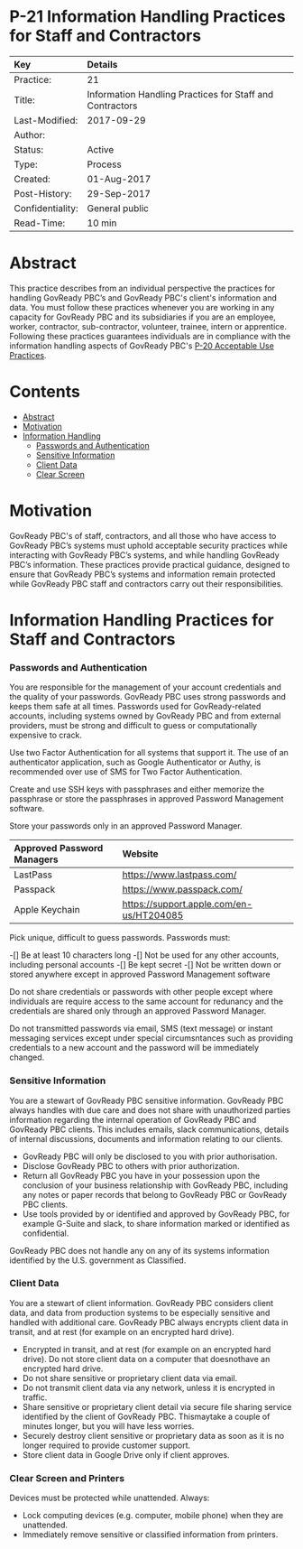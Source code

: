 P-21 Information Handling Practices for Staff and Contractors 
=============================================================

| Key              | Details                                                                          |
|:-----------------|:---------------------------------------------------------------------------------|
| Practice:        | 21                                                                               |
| Title:           | Information Handling Practices for Staff and Contractors                         |
| Last-Modified:   | 2017-09-29                                                                       |
| Author:          |                                                                                  |
| Status:          | Active                                                                           |
| Type:            | Process                                                                          |
| Created:         | 01-Aug-2017                                                                      |
| Post-History:    | 29-Sep-2017                                                                      |
| Confidentiality: | General public                                                                   |
| Read-Time:       | 10 min                                                                           |


Abstract
========
This practice describes from an individual perspective the practices for handling GovReady PBC’s and GovReady PBC's client's information and data. You must follow these practices whenever you are working in any capacity for GovReady PBC and its subsidiaries if you are an employee, worker, contractor, sub-contractor, volunteer, trainee, intern or apprentice. Following these practices guarantees individuals are in compliance with the information handling aspects of GovReady PBC's [P-20 Acceptable Use Practices](p-0020.md).

Contents
========

  * [Abstract](#Abstract)
  * [Motivation](#Motivation)
  * [Information Handling](#Information-Handling-Practices-for-Staff-and-Contractors)
     * [Passwords and Authentication](#Passwords-and-Authentication)
     * [Sensitive Information](#Sensitive-Information)
     * [Client Data](#Client-Data)
     * [Clear Screen](#Clear-Screen-and-Printers)

Motivation
==========
GovReady PBC's of staff, contractors, and all those who have access to GovReady PBC’s systems must uphold acceptable security practices while interacting with GovReady PBC’s systems, and while handling GovReady PBC’s information. These practices provide practical guidance, designed to ensure that GovReady PBC’s systems and information remain protected while GovReady PBC staff and contractors carry out their responsibilities.

Information Handling Practices for Staff and Contractors
========================================================

### Passwords and Authentication

You are responsible for the management of your account credentials and the quality of your passwords. GovReady PBC uses strong passwords and keeps them safe at all times. Passwords used for GovReady-related accounts, including systems owned by GovReady PBC and from external providers, must be strong and difficult to guess or computationally expensive to crack.

Use two Factor Authentication for all systems that support it. The use of an authenticator application, such as Google Authenticator or Authy, is recommended over use of SMS for Two Factor Authentication.

Create and use SSH keys with passphrases and either memorize the passphrase or store the passphrases in approved Password Management software.

Store your passwords only in an approved Password Manager.

| Approved Password Managers | Website                                  |
|:---------------------------|:-----------------------------------------|
| LastPass                   | https://www.lastpass.com/                |
| Passpack                   | https://www.passpack.com/                |
| Apple Keychain             | https://support.apple.com/en-us/HT204085 |

Pick unique, difficult to guess passwords. Passwords must:

-[] Be at least 10 characters long
-[] Not be used for any other accounts, including personal accounts
-[] Be kept secret
-[] Not be written down or stored anywhere except in approved Password Management software

Do not share credentials or passwords with other people except where individuals are require access to the same account for redunancy and the credentials are shared only through an approved Password Manager.

Do not transmitted passwords via email, SMS (text message) or instant messaging services except under special circumsntances such as providing credentials to a new account and the password will be immediately changed.

### Sensitive Information

You are a stewart of GovReady PBC sensitive information. GovReady PBC always handles with due care and does not share with unauthorized parties information regarding the internal operation of GovReady PBC and GovReady PBC clients. This includes emails, slack communications, details of internal discussions, documents and information relating to our clients. 

- GovReady PBC will only be disclosed to you with prior authorisation.
- Disclose GovReady PBC to others with prior authorization.
- Return all GovReady PBC you have in your possession upon the conclusion of your business relationship with GovReady PBC,  including any notes or paper records that belong to GovReady PBC or GovReady PBC clients.
- Use tools provided by or identified and approved by GovReady PBC, for example G-Suite and slack, to share information marked or identified as confidential.

GovReady PBC does not handle any on any of its systems information identified by the U.S. government as Classified.

### Client Data

You are a stewart of client information. GovReady PBC considers client data, and data from production systems to be especially sensitive and handled with additional care. GovReady PBC always encrypts client data in transit, and at rest (for example on an encrypted hard drive).

- Encrypted in transit, and at rest (for example on an encrypted hard drive). Do not store client data on a computer that doesnothave an encrypted hard drive.
- Do not share sensitive or proprietary client data via email. 
- Do not transmit client data via any network, unless it is encrypted in traffic.
- Share sensitive or proprietary client detail via secure file sharing service identified by the client of GovReady PBC. Thismaytake a couple of minutes longer, but you will have less worries.
- Securely destroy client sensitive or proprietary data as soon as it is no longer required to provide customer support.
- Store client data in Google Drive only if client approves.

### Clear Screen and Printers

Devices must be protected while unattended. Always:

- Lock computing devices (e.g. computer, mobile phone) when they are unattended.
- Immediately remove sensitive or classified information from printers.